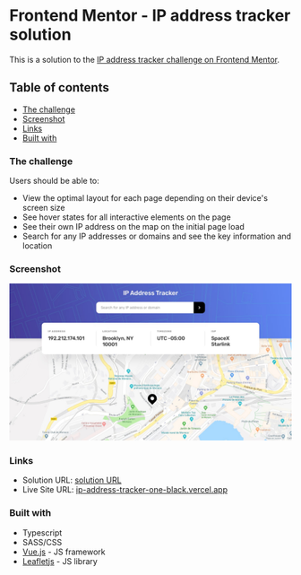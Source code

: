 # Frontend Mentor - IP address tracker solution

This is a solution to the [IP address tracker challenge on Frontend Mentor](https://www.frontendmentor.io/challenges/ip-address-tracker-I8-0yYAH0).

## Table of contents
- [The challenge](#the-challenge)
- [Screenshot](#screenshot)
- [Links](#links)
- [Built with](#built-with)

### The challenge

Users should be able to:

- View the optimal layout for each page depending on their device's screen size
- See hover states for all interactive elements on the page
- See their own IP address on the map on the initial page load
- Search for any IP addresses or domains and see the key information and location

### Screenshot

![](./design/screanshot.jpg)

### Links

- Solution URL: [solution URL](https://ip-address-tracker-one-black.vercel.app/)
- Live Site URL: [ip-address-tracker-one-black.vercel.app](https://ip-address-tracker-one-black.vercel.app/)

### Built with

- Typescript
- SASS/CSS
- [Vue.js](https://vuejs.org/) - JS framework
- [Leafletjs](https://leafletjs.com/) - JS library

